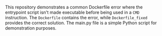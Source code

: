 This repository demonstrates a common Dockerfile error where the entrypoint script isn't made executable before being used in a `CMD` instruction. The `Dockerfile` contains the error, while `Dockerfile_fixed` provides the correct solution. The main.py file is a simple Python script for demonstration purposes.